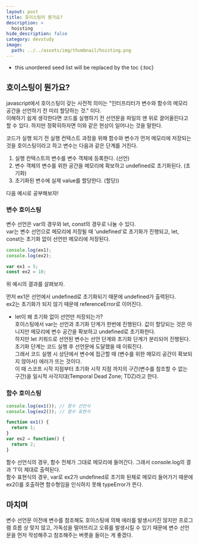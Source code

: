 ```yaml
---
layout: post
title: 호이스팅이 뭔가요?
description: >
  hoisting
hide_description: false
category: devstudy
image:
  path: ../../assets/img/thumbnail/hoisting.png
---
```




* this unordered seed list will be replaced by the toc
{:toc}

## 호이스팅이 뭔가요?

javascript에서 호이스팅이 갖는 사전적 의미는 "인터프리터가 변수와 함수의 메모리 공간을 선언하기 전 미리 할당하는 것." 이다.  
이해하기 쉽게 생각한다면 코드를 실행하기 전 선언문을 파일의 맨 위로 끌어올린다고 할 수 있다. 하지만 정확히하자면 이와 같은 현상이 일어나는 것을 말한다.


코드가 실행 되기 전 실행 컨텍스트 과정을 위해 함수와 변수가 먼저 메모리에 저장되는 것을 호이스팅이라고 하고 변수는 다음과 같은 단계를 거친다.

1. 실행 컨텍스트의 변수를 변수 객체에 등록한다. (선언)  
2. 변수 객체의 변수를 위한 공간을 메모리에 확보하고 undefined로 초기화된다. (초기화)  
3. 초기화된 변수에 실제 value를 할당한다. (할당))  

다음 예시로 공부해보자!



### 변수 호이스팅
변수 선언은 var의 경우와 let, const의 경우로 나눌 수 있다.  
var는 변수 선언으로 메모리에 저장될 때 'undefined'로 초기화가 진행되고, let, const는 초기화 없이 선언만 메모리에 저장된다.

``` javascript
console.log(ex1);
console.log(ex2);

var ex1 = 5;
const ex2 = 10;
```
위 예시의 결과를 살펴보자.

먼저 ex1은 선언에서 undefined로 초기화되기 때문에 undefined가 출력된다.  
ex2는 초기화가 되지 않기 때문에 referenceError로 이어진다.

+ let이 왜 초기화 없이 선언만 저장되는가?  
호이스팅에서 var는 선언과 초기화 단계가 한번에 진행된다. 값이 할당되는 것은 아니지만 메모리에 변수 공간을 확보하고 undefined로 초기화한다.  
하지만 let 키워드로 선언된 변수는 선언 단계와 초기화 단계가 분리되어 진행된다. 초기화 단계는 코드 실행 후 선언문에 도달했을 때 이뤄진다.  
그래서 코드 실행 시 상단에서 변수에 접근할 때 (변수를 위한 메모리 공간이 확보되지 않아서) 에러가 뜨는 것이다.  
이 때 스코프 시작 지점부터 초기화 시작 지점 까지의 구간(변수를 참조할 수 없는 구간)을 일시적 사각지대(Temporal Dead Zone; TDZ)라고 한다. 




### 함수 호이스팅
``` javascript
console.log(ex1()); // 함수 선언식
console.log(ex2()); // 함수 표현식

function ex1() {
  return 1;
}
var ex2 = function() {
  return 2;
}
```
함수 선언식의 경우, 함수 전체가 그대로 메모리에 들어간다. 그래서 console.log의 결과 '1'이 제대로 출력된다.  
함수 표현식의 경우, var로 ex2가 undefined로 초기화 된채로 메모리 들어가기 때문에 ex2()를 호출하면 함수형임을 인식하지 못해 typeError가 뜬다.


## 마치며
변수 선언문 이전에 변수를 참조해도 호이스팅에 의해 에러를 발생시키진 않지만 프로그램 흐름 상 맞지 않고, 가독성을 떨어뜨리고 오류를 발생시킬 수 있기 때문에 변수 선언문을 먼저 작성해주고 참조해주는 버릇을 들이는 게 좋겠다.
